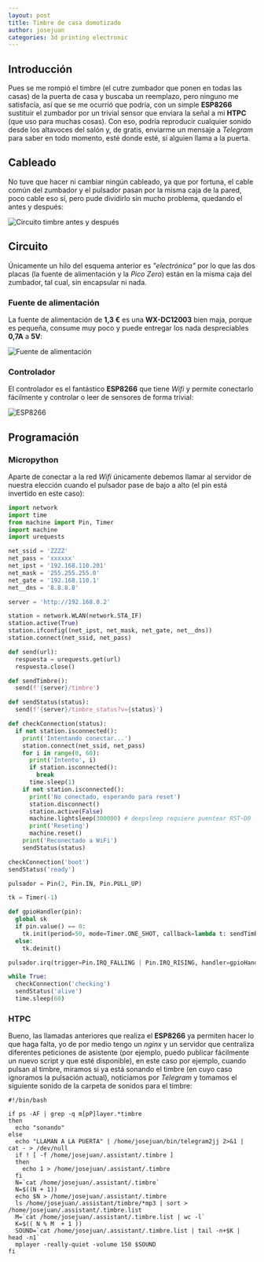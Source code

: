 ```yaml
---
layout: post
title: Timbre de casa domotizado
author: josejuan
categories: 3d printing electronic
---
```


## Introducción

Pues se me rompió el timbre (el cutre zumbador que ponen en todas las casas) de la puerta de casa y buscaba un reemplazo,
pero ninguno me satisfacía, así que se me ocurrió que podría, con un simple **ESP8266** sustituir el zumbador por un
trivial sensor que enviara la señal a mi **HTPC** (que uso para muchas cosas). Con eso, podría reproducir cualquier sonido
desde los altavoces del salón y, de gratis, enviarme un mensaje a _Telegram_ para saber en todo momento, esté donde esté,
si alguien llama a la puerta.

## Cableado

No tuve que hacer ni cambiar ningún cableado, ya que por fortuna, el cable común del zumbador y el pulsador pasan por la
misma caja de la pared, poco cable eso sí, pero pude dividirlo sin mucho problema, quedando el antes y después:

![Circuito timbre antes y después](/images/timbre-circuito.png)

## Circuito

Únicamente un hilo del esquema anterior es _"electrónica"_ por lo que las dos placas (la fuente de alimentación y la
_Pico Zero_) están en la misma caja del zumbador, tal cual, sin encapsular ni nada.

### Fuente de alimentación

La fuente de alimentación de **1,3 €** es una **WX-DC12003** bien maja, porque es pequeña, consume muy poco y puede
entregar los nada despreciables **0,7A** a **5V**:

![Fuente de alimentación](/images/WX-DC12003.png)

### Controlador

El controlador es el fantástico **ESP8266** que tiene _Wifi_ y permite conectarlo fácilmente y controlar o leer de
sensores de forma trivial:

![ESP8266](/images/ESP8266.png)

## Programación

### Micropython

Aparte de conectar a la red _Wifi_ únicamente debemos llamar al servidor de nuestra elección cuando el pulsador pase
de bajo a alto (el pin está invertido en este caso):

```python
import network
import time
from machine import Pin, Timer
import machine
import urequests

net_ssid = 'ZZZZ'
net_pass = 'xxxxxx'
net_ipst = '192.168.110.201'
net_mask = '255.255.255.0'
net_gate = '192.168.110.1'
net__dns = '8.8.8.8'

server = 'http://192.168.0.2'

station = network.WLAN(network.STA_IF)
station.active(True)
station.ifconfig((net_ipst, net_mask, net_gate, net__dns))
station.connect(net_ssid, net_pass)

def send(url):
  respuesta = urequests.get(url)
  respuesta.close()

def sendTimbre():
  send(f'{server}/timbre')

def sendStatus(status):
  send(f'{server}/timbre_status?v={status}')

def checkConnection(status):
  if not station.isconnected():
    print('Intentando conectar...')
    station.connect(net_ssid, net_pass)
    for i in range(0, 60):
      print('Intento', i)
      if station.isconnected():
        break
      time.sleep(1)
    if not station.isconnected():
      print('No conectado, esperando para reset')
      station.disconnect()
      station.active(False)
      machine.lightsleep(300000) # deepsleep requiere puentear RST~D0
      print('Reseting')
      machine.reset()
    print('Reconectado a WiFi')
    sendStatus(status)

checkConnection('boot')
sendStatus('ready')

pulsador = Pin(2, Pin.IN, Pin.PULL_UP)

tk = Timer(-1)

def gpioHandler(pin):
  global sk
  if pin.value() == 0:
    tk.init(period=50, mode=Timer.ONE_SHOT, callback=lambda t: sendTimbre())
  else:
    tk.deinit()

pulsador.irq(trigger=Pin.IRQ_FALLING | Pin.IRQ_RISING, handler=gpioHandler)

while True:
  checkConnection('checking')
  sendStatus('alive')
  time.sleep(60)
```

### HTPC

Bueno, las llamadas anteriores que realiza el **ESP8266** ya permiten hacer lo que haga falta, yo de por medio tengo
un _nginx_ y un servidor que centraliza diferentes peticiones de asistente (por ejemplo, puedo publicar fácilmente
un nuevo script y que esté disponible), en este caso por ejemplo, cuando pulsan al timbre, miramos si ya está sonando
el timbre (en cuyo caso ignoramos la pulsación actual), noticiamos por _Telegram_ y tomamos el siguiente sonido de la
carpeta de sonidos para el timbre:

```shell
#!/bin/bash

if ps -AF | grep -q m[pP]layer.*timbre
then
  echo "sonando"
else
  echo "LLAMAN A LA PUERTA" | /home/josejuan/bin/telegram2jj 2>&1 | cat - > /dev/null
  if ! [ -f /home/josejuan/.assistant/.timbre ]
  then
    echo 1 > /home/josejuan/.assistant/.timbre
  fi
  N=`cat /home/josejuan/.assistant/.timbre`
  N=$((N + 1))
  echo $N > /home/josejuan/.assistant/.timbre
  ls /home/josejuan/.assistant/timbre/*mp3 | sort > /home/josejuan/.assistant/.timbre.list
  M=`cat /home/josejuan/.assistant/.timbre.list | wc -l`
  K=$(( N % M  + 1 ))
  SOUND=`cat /home/josejuan/.assistant/.timbre.list | tail -n+$K | head -n1`
  mplayer -really-quiet -volume 150 $SOUND
fi
```